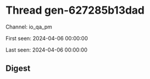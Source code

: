 # Thread gen-627285b13dad
Channel: io_qa_pm

First seen: 2024-04-06 00:00:00

Last seen: 2024-04-06 00:00:00

## Digest


